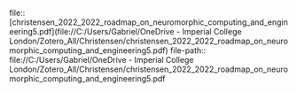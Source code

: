 file:: [christensen_2022_2022_roadmap_on_neuromorphic_computing_and_engineering5.pdf](file://C:/Users/Gabriel/OneDrive - Imperial College London/Zotero_All/Christensen/christensen_2022_2022_roadmap_on_neuromorphic_computing_and_engineering5.pdf)
file-path:: file://C:/Users/Gabriel/OneDrive - Imperial College London/Zotero_All/Christensen/christensen_2022_2022_roadmap_on_neuromorphic_computing_and_engineering5.pdf
